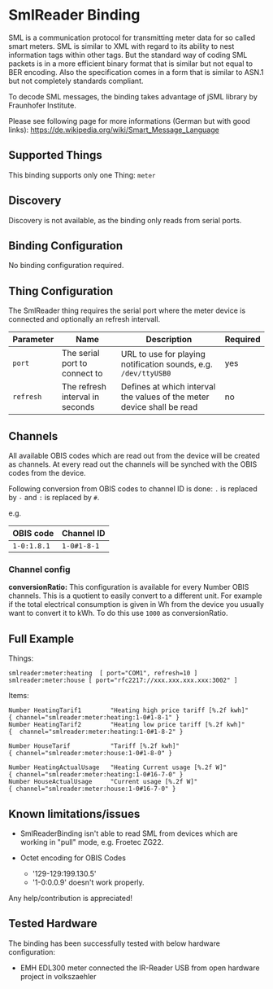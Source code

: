 # SmlReader Binding

SML is a communication protocol for transmitting meter data for so called smart meters. SML is similar to XML with regard to its ability to nest information tags within other tags. But the standard way of coding SML packets is in a more efficient binary format that is similar but not equal to BER encoding. Also the specification comes in a form that is similar to ASN.1 but not completely standards compliant.

To decode SML messages, the binding takes advantage of jSML library by Fraunhofer Institute.

Please see following page for more informations (German but with good links):
https://de.wikipedia.org/wiki/Smart_Message_Language

## Supported Things

This binding supports only one Thing: `meter`

## Discovery

Discovery is not available, as the binding only reads from serial ports.

## Binding Configuration

No binding configuration required.

## Thing Configuration

The SmlReader thing requires the serial port where the meter device is connected and optionally an refresh intervall.

| Parameter | Name | Description | Required |
|-----------|------|-------------|----------|
| `port` | The serial port to connect to| URL to use for playing notification sounds, e.g. `/dev/ttyUSB0` | yes |
| `refresh` | The refresh interval in seconds | Defines at which interval the values of the meter device shall be read | no |


## Channels

All available OBIS codes which are read out from the device will be created as channels.
At every read out the channels will be synched with the OBIS codes from the device.

Following conversion from OBIS codes to channel ID is done:
`.` is replaced by `-` and `:` is replaced by `#`.

e.g.

| OBIS code   | Channel ID |
|-------------|------------|
|`1-0:1.8.1` | `1-0#1-8-1` |


### Channel config

**conversionRatio:** This configuration is available for every Number OBIS channels. This is a quotient to easily convert  to a different unit. For example if the total electrical consumption is given in Wh from the device you usually want to convert it to kWh. To do this use `1000` as conversionRatio.

## Full Example

Things:

```
smlreader:meter:heating  [ port="COM1", refresh=10 ]
smlreader:meter:house [ port="rfc2217://xxx.xxx.xxx.xxx:3002" ]
```

Items:

```
Number HeatingTarif1        "Heating high price tariff [%.2f kwh]"      { channel="smlreader:meter:heating:1-0#1-8-1" }
Number HeatingTarif2        "Heating low price tariff [%.2f kwh]"       {  channel="smlreader:meter:heating:1-0#1-8-2" }

Number HouseTarif           "Tariff [%.2f kwh]"                         { channel="smlreader:meter:house:1-0#1-8-0" }

Number HeatingActualUsage   "Heating Current usage [%.2f W]"            { channel="smlreader:meter:heating:1-0#16-7-0" }
Number HouseActualUsage     "Current usage [%.2f W]"                    { channel="smlreader:meter:house:1-0#16-7-0" }
```

## Known limitations/issues

- SmlReaderBinding isn't able to read SML from devices which are working in "pull" mode, e.g. Froetec ZG22.
- Octet encoding for OBIS Codes
 
    - '129-129:199.130.5'
    - '1-0:0.0.9'
      doesn't work properly.

Any help/contribution is appreciated!

## Tested Hardware

The binding has been successfully tested with below hardware configuration:

- EMH EDL300 meter connected the IR-Reader USB from open hardware project in volkszaehler

